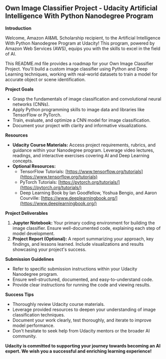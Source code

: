 ## Own Image Classifier Project - Udacity Artificial Intelligence With Python Nanodegree Program

**Introduction**

Welcome, Amazon AI&ML Scholarship recipient, to the Artificial Intelligence With Python Nanodegree Program at Udacity! This program, powered by Amazon Web Services (AWS), equips you with the skills to excel in the field of AI.

This README.md file provides a roadmap for your Own Image Classifier Project. You'll build a custom image classifier using Python and Deep Learning techniques, working with real-world datasets to train a model for accurate object or scene identification.

**Project Goals**

- Grasp the fundamentals of image classification and convolutional neural networks (CNNs).
- Apply Python programming skills to image data and libraries like TensorFlow or PyTorch.
- Train, evaluate, and optimize a CNN model for image classification.
- Document your project with clarity and informative visualizations.

**Resources**

- **Udacity Course Materials:** Access project requirements, rubrics, and guidance within your Nanodegree program. Leverage video lectures, readings, and interactive exercises covering AI and Deep Learning concepts.
- **Optional Resources:**
    - TensorFlow Tutorials: [https://www.tensorflow.org/tutorials](https://www.tensorflow.org/tutorials)
    - PyTorch Tutorials: [https://pytorch.org/tutorials/](https://pytorch.org/tutorials/)
    - Deep Learning Book by Ian Goodfellow, Yoshua Bengio, and Aaron Courville: [https://www.deeplearningbook.org/](https://www.deeplearningbook.org/)

**Project Deliverables**

1. **Jupyter Notebook:** Your primary coding environment for building the image classifier. Ensure well-documented code, explaining each step of model development.
2. **Project Report (Optional):** A report summarizing your approach, key findings, and lessons learned. Include visualizations and results showcasing your project's success.

**Submission Guidelines**

- Refer to specific submission instructions within your Udacity Nanodegree program.
- Ensure well-structured, documented, and easy-to-understand code.
- Provide clear instructions for running the code and viewing results.

**Success Tips**

- Thoroughly review Udacity course materials.
- Leverage provided resources to deepen your understanding of image classification techniques.
- Document your work clearly, test thoroughly, and iterate to improve model performance.
- Don't hesitate to seek help from Udacity mentors or the broader AI community.

**Udacity is committed to supporting your journey towards becoming an AI expert. We wish you a successful and enriching learning experience!**

